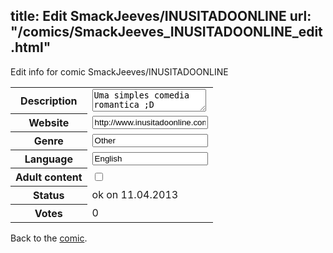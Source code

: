 title: Edit SmackJeeves/INUSITADOONLINE
url: "/comics/SmackJeeves_INUSITADOONLINE_edit.html"
---
Edit info for comic SmackJeeves/INUSITADOONLINE

<form name="comic" action="http://gaepostmail.appengine.com/comic" name="post">
<table class="comicinfo">
<tr>
<th>Description</th><td><textarea name="description">Uma simples comedia romantica ;D</textarea></td>
</tr>
<tr>
<th>Website</th><td><input type="text" name="url" value="http://www.inusitadoonline.com/comics/"/></td>
</tr>
<tr>
<th>Genre</th><td><input type="text" name="genre" value="Other"/></td>
</tr>
<tr>
<th>Language</th><td><input type="text" name="language" value="English"/></td>
</tr>
<tr>
<th>Adult content</th><td><input type="checkbox" name="adult" value="adult" /></td>
</tr>
<tr>
<th>Status</th><td>ok on 11.04.2013</td>
</tr>
<tr>
<th>Votes</th><td>0</div></td>
</tr>
</table>
</form>

Back to the [comic](/comics/SmackJeeves_INUSITADOONLINE.html).
